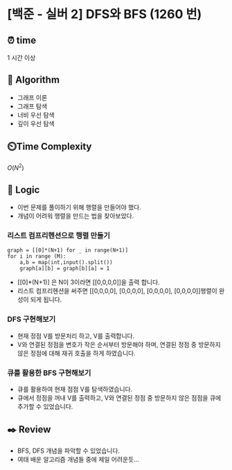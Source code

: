 # [백준 - 실버 2] DFS와 BFS (1260 번)

## ⏰  **time**

1 시간 이상

## :pushpin: **Algorithm**

- 그래프 이론 
- 그래프 탐색 
- 너비 우선 탐색 
- 깊이 우선 탐색

## ⏲️**Time Complexity**

$O(N^2)$

## :round_pushpin: **Logic**

- 이번 문제를 풀이하기 위해 행렬을 만들어야 했다.
- 개념이 어려워 행렬을 만드는 법을 찾아보았다.

### 리스트 컴프리헨션으로 행렬 만들기
```commandline
graph = [[0]*(N+1) for _ in range(N+1)]
for i in range (M):
    a,b = map(int,input().split())
    graph[a][b] = graph[b][a] = 1
```
- [[0]*(N+1)] 은 N이 3이라면 [[0,0,0,0]]을 출력 합니다. 
- 리스트 컴프리헨션을 써주면 [[0,0,0,0], [0,0,0,0], [0,0,0,0], [0,0,0,0]]행렬이 완성이 되게 됩니다.

### DFS 구현해보기

- 현재 정점 V를 방문처리 하고, V를 출력합니다.
- V와 연결된 정점을 변호가 작은 순서부터 방문해야 하며, 연결된 정점 중 방문하지 않은 정점에 대해 재귀 호출을 하게 하였습니다.

### 큐를 활용한 BFS 구현해보기

- 큐를 활용하여 현재 점점 V를 탐색하였습니다.
- 큐에서 정점을 꺼내 V를 출력하고, V와 연결된 정점 중 방문하지 않은 점점을 큐에 추가할 수 있었습니다.

## :black_nib: **Review**

- BFS, DFS 개념을 파악할 수 있었습니다.
- 여태 배운 알고리즘 개념들 중에 제일 어려운듯...